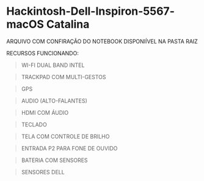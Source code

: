 # Hackintosh-Dell-Inspiron-5567- macOS Catalina

ARQUIVO COM CONFIRAÇÃO DO NOTEBOOK DISPONIÍVEL NA PASTA RAIZ

RECURSOS FUNCIONANDO:

> WI-FI DUAL BAND INTEL

> TRACKPAD COM MULTI-GESTOS

> GPS

> AUDIO (ALTO-FALANTES)

> HDMI COM ÁUDIO

> TECLADO

> TELA COM CONTROLE DE BRILHO

> ENTRADA P2 PARA FONE DE OUVIDO

> BATERIA COM SENSORES

> SENSORES DELL
